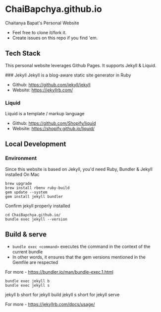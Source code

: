 # ChaiBapchya.github.io
Chaitanya Bapat's Personal Website

- Feel free to clone it/fork it.
- Create issues on this repo if you find 'em.

## Tech Stack

This personal website leverages Github Pages. It supports Jekyll & Liquid.

### Jekyll
Jekyll is a blog-aware static site generator in Ruby
- Github: https://github.com/jekyll/jekyll
- Website: https://jekyllrb.com/

### Liquid
Liquid is a template / markup language
- Github: https://github.com/Shopify/liquid
- Website: https://shopify.github.io/liquid/


## Local Development

### Environment
Since this website is based on Jekyll, you'd need Ruby, Bundler & Jekyll installed
On Mac
```
brew upgrade
brew install rbenv ruby-build
gem update --system
gem install jekyll bundler
```

Confirm jekyll properly installed
```
cd ChaiBapchya.github.io/
bundle exec jekyll --version
```

## Build & serve
- `bundle exec <command>` executes the command in the context of the current bundle
- In other words, it ensures that the gem versions mentioned in the Gemfile are respected

For more - https://bundler.io/man/bundle-exec.1.html

```
bundle exec jekyll b
bundle exec jekyll s
```

jekyll b short for jekyll build
jekyll s short for jekyll serve

For more - https://jekyllrb.com/docs/usage/
